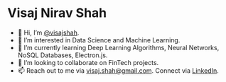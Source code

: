 # Visaj Nirav Shah

- 👋 Hi, I’m [@visajshah](https://github.com/visajshah).
- 👀 I’m interested in Data Science and Machine Learning.
- 🌱 I’m currently learning Deep Learning Algorithms, Neural Networks, NoSQL Databases, Electron.js.
- 💞️ I’m looking to collaborate on FinTech projects.
- 📫 Reach out to me via visaj.shah@gmail.com. Connect via [LinkedIn](https://linkedin.com/in/visaj-shah).

<!---
visajshah/visajshah is a ✨ special ✨ repository because its `README.md` (this file) appears on your GitHub profile.
You can click the Preview link to take a look at your changes.
--->
